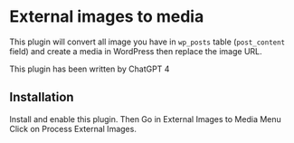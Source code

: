 # External images to media

This plugin will convert all image you have in `wp_posts` table (`post_content` field) 
and create a media in WordPress then replace the image URL.

This plugin has been written by ChatGPT 4

## Installation

Install and enable this plugin. 
Then Go in External Images to Media Menu 
Click on Process External Images. 

